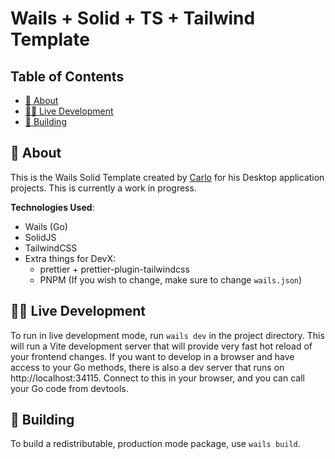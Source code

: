 <h1>Wails + Solid + TS + Tailwind Template</h1>

<h2>Table of Contents</h2>

- [🤔 About](#%F0%9F%A4%94-about)
- [👨‍💻 Live Development](#%F0%9F%91%A8%E2%80%8D%F0%9F%92%BB-live-development)
- [🔨 Building](#%F0%9F%94%A8-building)

## 🤔 About

This is the Wails Solid Template created by [Carlo](https://github.com/blankeos) for his Desktop application projects.
This is currently a work in progress.

**Technologies Used**:

- Wails (Go)
- SolidJS
- TailwindCSS
- Extra things for DevX:
  - prettier + prettier-plugin-tailwindcss
  - PNPM (If you wish to change, make sure to change `wails.json`)

## 👨‍💻 Live Development

To run in live development mode, run `wails dev` in the project directory. This will run a Vite development
server that will provide very fast hot reload of your frontend changes. If you want to develop in a browser
and have access to your Go methods, there is also a dev server that runs on http://localhost:34115. Connect
to this in your browser, and you can call your Go code from devtools.

## 🔨 Building

To build a redistributable, production mode package, use `wails build`.

